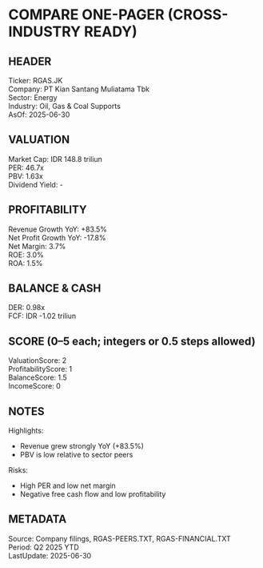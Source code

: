 # COMPARE ONE-PAGER (CROSS-INDUSTRY READY)

## HEADER
Ticker: RGAS.JK  
Company: PT Kian Santang Muliatama Tbk  
Sector: Energy  
Industry: Oil, Gas & Coal Supports  
AsOf: 2025-06-30

## VALUATION
Market Cap: IDR 148.8 triliun  
PER: 46.7x  
PBV: 1.63x  
Dividend Yield: -

## PROFITABILITY
Revenue Growth YoY: +83.5%  
Net Profit Growth YoY: -17.8%  
Net Margin: 3.7%  
ROE: 3.0%  
ROA: 1.5%

## BALANCE & CASH
DER: 0.98x  
FCF: IDR -1.02 triliun

## SCORE (0–5 each; integers or 0.5 steps allowed)
ValuationScore: 2  
ProfitabilityScore: 1  
BalanceScore: 1.5  
IncomeScore: 0

## NOTES
Highlights:
- Revenue grew strongly YoY (+83.5%)
- PBV is low relative to sector peers

Risks:
- High PER and low net margin
- Negative free cash flow and low profitability

## METADATA
Source: Company filings, RGAS-PEERS.TXT, RGAS-FINANCIAL.TXT  
Period: Q2 2025 YTD  
LastUpdate: 2025-06-30